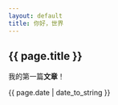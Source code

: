 ```yaml
---
layout: default
title: 你好，世界
---
```


## {{ page.title }}

我的第一篇**文章**！

{{ page.date | date_to_string }}

